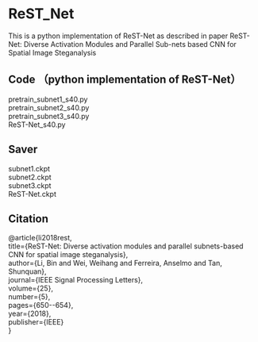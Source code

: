 # ReST_Net
This is a python implementation of ReST-Net as described in paper ReST-Net: Diverse Activation 
 Modules and Parallel Sub-nets based CNN for Spatial Image Steganalysis
 
## Code （python implementation of ReST-Net） 
pretrain_subnet1_s40.py <br>
pretrain_subnet2_s40.py <br>
pretrain_subnet3_s40.py <br>
ReST-Net_s40.py

## Saver
subnet1.ckpt <br>
subnet2.ckpt <br>
subnet3.ckpt <br>
ReST-Net.ckpt <br>

## Citation
@article{li2018rest, <br> 
  title={ReST-Net: Diverse activation modules and parallel subnets-based CNN for spatial image steganalysis}, <br>
  author={Li, Bin and Wei, Weihang and Ferreira, Anselmo and Tan, Shunquan}, <br>
  journal={IEEE Signal Processing Letters}, <br>
  volume={25}, <br>
  number={5}, <br>
  pages={650--654}, <br>
  year={2018}, <br>
  publisher={IEEE} <br>
}
